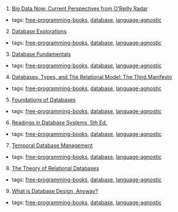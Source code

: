 1. [Big Data Now: Current Perspectives from O'Reilly Radar](http://shop.oreilly.com/product/0636920022640.do)
  * tags: [free-programming-books](tags/free-programming-books.md), [database](tags/database.md), [language-agnostic](tags/language-agnostic.md)
2. [Database Explorations](http://www.dcs.warwick.ac.uk/~hugh/TTM/Database-Explorations-revision-2.pdf)
  * tags: [free-programming-books](tags/free-programming-books.md), [database](tags/database.md), [language-agnostic](tags/language-agnostic.md)
3. [Database Fundamentals](http://public.dhe.ibm.com/software/dw/db2/express-c/wiki/Database_fundamentals.pdf)
  * tags: [free-programming-books](tags/free-programming-books.md), [database](tags/database.md), [language-agnostic](tags/language-agnostic.md)
4. [Databases, Types, and The Relational Model: The Third Manifesto](http://www.dcs.warwick.ac.uk/~hugh/TTM/DTATRM.pdf)
  * tags: [free-programming-books](tags/free-programming-books.md), [database](tags/database.md), [language-agnostic](tags/language-agnostic.md)
5. [Foundations of Databases](http://webdam.inria.fr/Alice/)
  * tags: [free-programming-books](tags/free-programming-books.md), [database](tags/database.md), [language-agnostic](tags/language-agnostic.md)
6. [Readings in Database Systems, 5th Ed.](http://www.redbook.io)
  * tags: [free-programming-books](tags/free-programming-books.md), [database](tags/database.md), [language-agnostic](tags/language-agnostic.md)
7. [Temporal Database Management](http://people.cs.aau.dk/~csj/Thesis/)
  * tags: [free-programming-books](tags/free-programming-books.md), [database](tags/database.md), [language-agnostic](tags/language-agnostic.md)
8. [The Theory of Relational Databases](http://web.cecs.pdx.edu/~maier/TheoryBook/TRD.html)
  * tags: [free-programming-books](tags/free-programming-books.md), [database](tags/database.md), [language-agnostic](tags/language-agnostic.md)
9. [What is Database Design, Anyway?](http://www.oreilly.com/data/free/what-is-database-design-anyway.csp)
  * tags: [free-programming-books](tags/free-programming-books.md), [database](tags/database.md), [language-agnostic](tags/language-agnostic.md)
